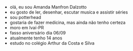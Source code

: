 - olá, eu sou Amanda Manfron Dalzotto
- eu gosto de ler, desenhar, escutar musíca e assistir séries
- sou potterhead 
- gostaria de fazer medicina, mas ainda não tenho certeza
- moro em Ivaí-PR
- fasso aniversário dia 06/09
- atualmente tenho 14 anos 
- estudo no colégio Arthur da Costa e Silva
